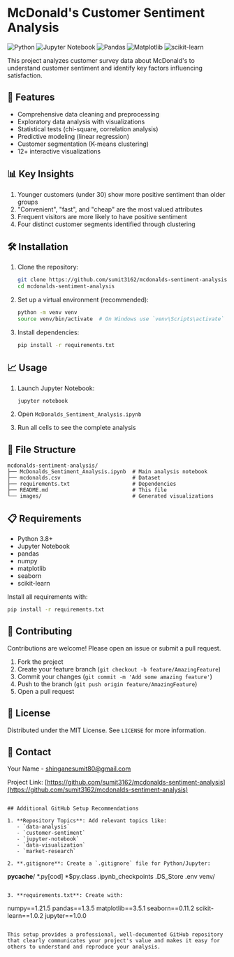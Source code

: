 # McDonald's Customer Sentiment Analysis

![Python](https://img.shields.io/badge/python-3670A0?style=for-the-badge&logo=python&logoColor=ffdd54)
![Jupyter Notebook](https://img.shields.io/badge/jupyter-%23FA0F00.svg?style=for-the-badge&logo=jupyter&logoColor=white)
![Pandas](https://img.shields.io/badge/pandas-%23150458.svg?style=for-the-badge&logo=pandas&logoColor=white)
![Matplotlib](https://img.shields.io/badge/Matplotlib-%23ffffff.svg?style=for-the-badge&logo=Matplotlib&logoColor=black)
![scikit-learn](https://img.shields.io/badge/scikit--learn-%23F7931E.svg?style=for-the-badge&logo=scikit-learn&logoColor=white)

This project analyzes customer survey data about McDonald's to understand customer sentiment and identify key factors influencing satisfaction.

## 📌 Features

- Comprehensive data cleaning and preprocessing
- Exploratory data analysis with visualizations
- Statistical tests (chi-square, correlation analysis)
- Predictive modeling (linear regression)
- Customer segmentation (K-means clustering)
- 12+ interactive visualizations

## 📊 Key Insights

1. Younger customers (under 30) show more positive sentiment than older groups
2. "Convenient", "fast", and "cheap" are the most valued attributes
3. Frequent visitors are more likely to have positive sentiment
4. Four distinct customer segments identified through clustering

## 🛠️ Installation

1. Clone the repository:
   ```bash
   git clone https://github.com/sumit3162/mcdonalds-sentiment-analysis.git
   cd mcdonalds-sentiment-analysis
   ```

2. Set up a virtual environment (recommended):
   ```bash
   python -m venv venv
   source venv/bin/activate  # On Windows use `venv\Scripts\activate`
   ```

3. Install dependencies:
   ```bash
   pip install -r requirements.txt
   ```

## 📈 Usage

1. Launch Jupyter Notebook:
   ```bash
   jupyter notebook
   ```

2. Open `McDonalds_Sentiment_Analysis.ipynb`

3. Run all cells to see the complete analysis

## 📂 File Structure

```
mcdonalds-sentiment-analysis/
├── McDonalds_Sentiment_Analysis.ipynb  # Main analysis notebook
├── mcdonalds.csv                       # Dataset
├── requirements.txt                    # Dependencies
├── README.md                           # This file
└── images/                             # Generated visualizations
```

## 📋 Requirements

- Python 3.8+
- Jupyter Notebook
- pandas
- numpy
- matplotlib
- seaborn
- scikit-learn

Install all requirements with:
```bash
pip install -r requirements.txt
```

## 🤝 Contributing

Contributions are welcome! Please open an issue or submit a pull request.

1. Fork the project
2. Create your feature branch (`git checkout -b feature/AmazingFeature`)
3. Commit your changes (`git commit -m 'Add some amazing feature'`)
4. Push to the branch (`git push origin feature/AmazingFeature`)
5. Open a pull request

## 📜 License

Distributed under the MIT License. See `LICENSE` for more information.

## 📧 Contact

Your Name - shinganesumit80@gmail.com

Project Link: [https://github.com/sumit3162/mcdonalds-sentiment-analysis](https://github.com/sumit3162/mcdonalds-sentiment-analysis)
```

## Additional GitHub Setup Recommendations

1. **Repository Topics**: Add relevant topics like:
   - `data-analysis`
   - `customer-sentiment` 
   - `jupyter-notebook`
   - `data-visualization`
   - `market-research`

2. **.gitignore**: Create a `.gitignore` file for Python/Jupyter:
   ```
   __pycache__/
   *.py[cod]
   *$py.class
   .ipynb_checkpoints
   .DS_Store
   .env
   venv/
   ```

3. **requirements.txt**: Create with:
   ```
   numpy==1.21.5
   pandas==1.3.5
   matplotlib==3.5.1
   seaborn==0.11.2
   scikit-learn==1.0.2
   jupyter==1.0.0
   ```

This setup provides a professional, well-documented GitHub repository that clearly communicates your project's value and makes it easy for others to understand and reproduce your analysis.
